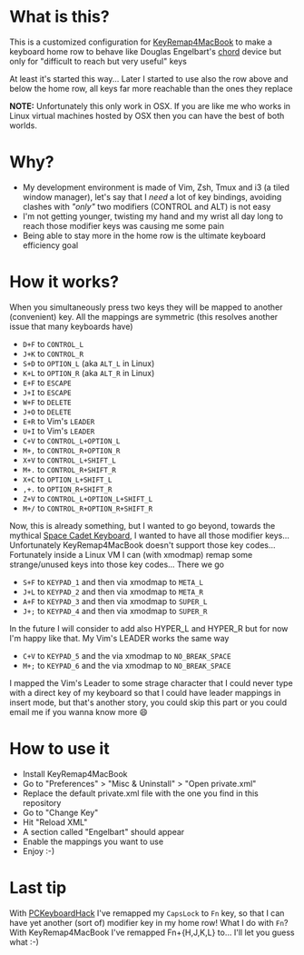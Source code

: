 # What is this?
This is a customized configuration for [KeyRemap4MacBook](https://pqrs.org/macosx/keyremap4macbook/) to make a keyboard home row to behave like Douglas Engelbart's [chord](http://en.wikipedia.org/wiki/Chorded_keyboard) device but only for "difficult to reach but very useful" keys

At least it's started this way... Later I started to use also the row above and below the home row, all keys far more reachable than the ones they replace

**NOTE:** Unfortunately this only work in OSX. If you are like me who works in Linux virtual machines hosted by OSX then you can have the best of both worlds.


# Why?
* My development environment is made of Vim, Zsh, Tmux and i3 (a tiled window manager), let's say that I *need* a lot of key bindings, avoiding clashes with _"only"_ two modifiers (CONTROL and ALT) is not easy
* I'm not getting younger, twisting my hand and my wrist all day long to reach those modifier keys was causing me some pain
* Being able to stay more in the home row is the ultimate keyboard efficiency goal


# How it works?
When you simultaneously press two keys they will be mapped to another (convenient) key. All the mappings are symmetric (this resolves another issue that many keyboards have)

* `D+F` to `CONTROL_L`
* `J+K` to `CONTROL_R`
* `S+D` to `OPTION_L` (aka `ALT_L` in Linux)
* `K+L` to `OPTION_R` (aka `ALT_R` in Linux)
* `E+F` to `ESCAPE`
* `J+I` to `ESCAPE`
* `W+F` to `DELETE`
* `J+O` to `DELETE`
* `E+R` to Vim's `LEADER`
* `U+I` to Vim's `LEADER`
* `C+V` to `CONTROL_L+OPTION_L`
* `M+,` to `CONTROL_R+OPTION_R`
* `X+V` to `CONTROL_L+SHIFT_L`
* `M+.` to `CONTROL_R+SHIFT_R`
* `X+C` to `OPTION_L+SHIFT_L`
* `,+.` to `OPTION_R+SHIFT_R`
* `Z+V` to `CONTROL_L+OPTION_L+SHIFT_L`
* `M+/` to `CONTROL_R+OPTION_R+SHIFT_R`

Now, this is already something, but I wanted to go beyond, towards the mythical [Space Cadet Keyboard](http://en.wikipedia.org/wiki/Space-cadet_keyboard), I wanted to have all those modifier keys... Unfortunately KeyRemap4MacBook doesn't support those key codes... Fortunately inside a Linux VM I can (with xmodmap) remap some strange/unused keys into those key codes... There we go
* `S+F` to `KEYPAD_1` and then via xmodmap to `META_L`
* `J+L` to `KEYPAD_2` and then via xmodmap to `META_R`
* `A+F` to `KEYPAD_3` and then via xmodmap to `SUPER_L`
* `J+;` to `KEYPAD_4` and then via xmodmap to `SUPER_R`

In the future I will consider to add also HYPER_L and HYPER_R but for now I'm happy like that. My Vim's LEADER works the same way
* `C+V` to `KEYPAD_5` and the via xmodmap to `NO_BREAK_SPACE`
* `M+;` to `KEYPAD_6` and the via xmodmap to `NO_BREAK_SPACE`

I mapped the Vim's Leader to some strage character that I could never type with a direct key of my keyboard so that I could have leader mappings in insert mode, but that's another story, you could skip this part or you could email me if you wanna know more :smile:


# How to use it
* Install KeyRemap4MacBook
* Go to "Preferences" > "Misc & Uninstall" > "Open private.xml"
* Replace the default private.xml file with the one you find in this repository
* Go to "Change Key"
* Hit "Reload XML"
* A section called "Engelbart" should appear
* Enable the mappings you want to use
* Enjoy :-)


# Last tip
With [PCKeyboardHack](https://pqrs.org/macosx/keyremap4macbook/pckeyboardhack.html.en) I've remapped my `CapsLock` to `Fn` key, so that I can have yet another (sort of) modifier key in my home row! What I do with `Fn`? With KeyRemap4MacBook I've remapped Fn+{H,J,K,L} to... I'll let you guess what :-)
